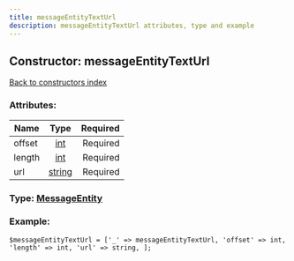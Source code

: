 ```yaml
---
title: messageEntityTextUrl
description: messageEntityTextUrl attributes, type and example
---
```

## Constructor: messageEntityTextUrl  
[Back to constructors index](index.md)



### Attributes:

| Name     |    Type       | Required |
|----------|:-------------:|---------:|
|offset|[int](../types/int.md) | Required|
|length|[int](../types/int.md) | Required|
|url|[string](../types/string.md) | Required|



### Type: [MessageEntity](../types/MessageEntity.md)


### Example:

```
$messageEntityTextUrl = ['_' => messageEntityTextUrl, 'offset' => int, 'length' => int, 'url' => string, ];
```